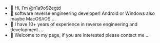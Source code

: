 - 👋 Hi, I’m @n1a9o92egtd
- 👀 software reverse engineering developer! Android or Windows also maybe MacOS/iOS ...
- 🌱 I have 10+ years of experience in reverse engineering and development ...
- 💞️ Welcome to my page, if you are interested please contact me ...
